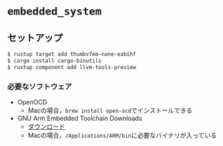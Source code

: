 # `embedded_system`

## セットアップ

```sh
$ rustup target add thumbv7em-none-eabihf
$ cargo install cargo-binutils
$ rustup component add llvm-tools-preview
```

### 必要なソフトウェア

* OpenOCD
  * Macの場合，`brew install open-ocd`でインストールできる
* GNU Arm Embedded Toolchain Downloads
  * [ダウンロード](https://developer.arm.com/tools-and-software/open-source-software/developer-tools/gnu-toolchain/gnu-rm/downloads)
  * Macの場合，`/Applications/ARM/bin`に必要なバイナリが入っている
